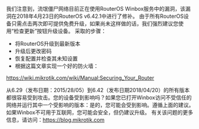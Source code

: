 我们注意到，流氓僵尸网络目前正在使用RouterOS Winbox服务中的漏洞，该漏洞在2018年4月23日的RouterOS v6.42.1中进行了修补。
由于所有RouterOS设备只需点击两次即可提供免费升级，如果尚未这样做的话，我们强烈建议您使用“检查更新”按钮升级设备。
采取的步骤：
 - 将RouterOS升级到最新版本
 - 升级后更改密码
 - 恢复配置并检查其未知设置
 - 根据这篇文章实现一个好的防火墙：
 
https://wiki.mikrotik.com/wiki/Manual:Securing_Your_Router

从6.29（发布日期：2015/28/05）到6.42（发布日期2018/04/20）的所有版本都很容易受到攻击。您的设备受到影响吗？如果您已打开Winbox访问不受信任的网络并运行其中一个受影响的版本：是的，您可能会受到影响。遵循上面的建议。如果Winbox不可用于互联网，您可能会安全，但仍建议升级。
有关该问题的更多信息，请访问：https://blog.mikrotik.com